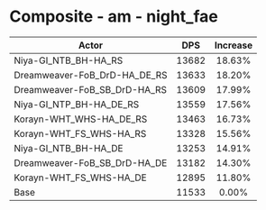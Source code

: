 # Composite - am - night_fae
| Actor | DPS | Increase |
|---|:---:|:---:|
|Niya-GI_NTB_BH-HA_RS|13682|18.63%|
|Dreamweaver-FoB_DrD-HA_DE_RS|13633|18.20%|
|Dreamweaver-FoB_SB_DrD-HA_RS|13609|17.99%|
|Niya-GI_NTP_BH-HA_DE_RS|13559|17.56%|
|Korayn-WHT_WHS-HA_DE_RS|13463|16.73%|
|Korayn-WHT_FS_WHS-HA_RS|13328|15.56%|
|Niya-GI_NTB_BH-HA_DE|13253|14.91%|
|Dreamweaver-FoB_SB_DrD-HA_DE|13182|14.30%|
|Korayn-WHT_FS_WHS-HA_DE|12895|11.80%|
|Base|11533|0.00%|
